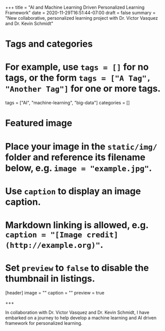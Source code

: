 +++
title = "AI and Machine Learning Driven Personalized Learning Framework"
date = 2020-11-29T16:51:44-07:00
draft = false
summary = "New collaborative, personalized learning project with Dr. Victor Vasquez and Dr. Kevin Schmidt"
# Tags and categories
# For example, use `tags = []` for no tags, or the form `tags = ["A Tag", "Another Tag"]` for one or more tags.
tags = ["AI", "machine-learning", "big-data"]
categories = []

# Featured image
# Place your image in the `static/img/` folder and reference its filename below, e.g. `image = "example.jpg"`.
# Use `caption` to display an image caption.
#   Markdown linking is allowed, e.g. `caption = "[Image credit](http://example.org)"`.
# Set `preview` to `false` to disable the thumbnail in listings.
[header]
image = ""
caption = ""
preview = true

+++

In collaboration with Dr. Victor Vasquez and Dr. Kevin Schmidt, I have embarked on a journey to help develop a machine learning and AI driven framework for personalized learning.  

